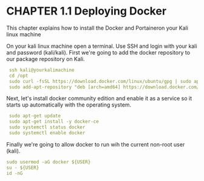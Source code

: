#   CHAPTER 1.1 Deploying Docker
This chapter explains how to install the Docker and Portaineron your Kali linux machine

On your kali linux machine open a terminal. Use SSH and login with your kali and password (kali/kali). First we're going to add the docker repository to our package repository on Kali.

```yml
 ssh kali@yourkalimachine
 cd /opt
 sudo curl -fsSL https://download.docker.com/linux/ubuntu/gpg | sudo apt-key add -
 sudo add-apt-repository "deb [arch=amd64] https://download.docker.com/linux/ubuntu $(lsb_release -cs) stable"

 ```

Next, let's install docker community edition and enable it as a service so it starts up automatically with the operating system.

```yml
 sudo apt-get update
 sudo apt-get install -y docker-ce
 sudo systemctl status docker
 sudo systemctl enable docker
```

Finally we're going to allow docker to run wih the current non-root user (kali).

```yml
sudo usermod -aG docker ${USER}
su - ${USER}
id -nG
```

